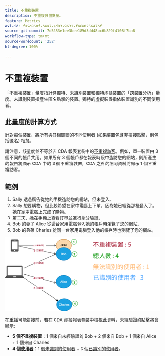 ```yaml
---
title: 不重複裝置
description: 不重複裝置數量。
feature: Metrics
exl-id: fa5c860f-bea7-4d03-9632-fa6e025647bf
source-git-commit: 7d5383e1ee3bee189d3dd48bc6b899f4108f7ba8
workflow-type: tm+mt
source-wordcount: '252'
ht-degree: 100%

---
```


# 不重複裝置

「不重複裝置」量度指計算獨特、未識別裝置和獨特虛擬裝置的「[跨裝置分析](../cda/overview.md)」量度。未識別裝置指產生匿名點擊的裝置。獨特的虛擬裝置指依裝置識別的不同使用者。

## 此量度的計算方式

針對每個裝置，將所有與其相關聯的不同使用者 (如果裝置包含非拼接點擊，則包括匿名) 相加。

請注意，該量度並不等於非 CDA 報表套裝中的[不重複訪客](unique-visitors.md)。例如，單一裝置由 3 個不同的帳戶共用。如果所有 3 個帳戶都在報表時段中造訪您的網站，則所產生的報告將顯示 CDA 中的 3 個不重複裝置。CDA 之外的相同資料將顯示 1 個不重複訪客。

## 範例

1. Sally 透過廣告從她的手機造訪您的網站，但未登入。
1. Sally 想要購物，但比較希望在家中電腦上下單，因為她已經從那裡登入了。 她在家中電腦上完成了購物。
1. 第二天，她在手機上查看訂單並進行身分驗證。
1. Bob 的妻子 Alice 從這台家用電腦登入她的帳戶時瀏覽了您的網站。
1. Bob 的弟弟 Charles 從同一台家用電腦登入他的帳戶時也瀏覽了您的網站。

![不重複裝置計數](/help/components/metrics/assets/Unique_Devices_Count.png)

在[重播](/help/components/cda/replay.md)可能拼接前，若在 CDA 虛擬報表套裝中檢視此資料，未經驗證的點擊將會顯示:

* **5 個不重複裝置**：1 個來自未經驗證的 Bob + 2 個來自 Bob + 1 個來自 Alice + 1 個來自 Charles
* **4 個[使用者](people.md)**：1 個[未識別的使用者](unidentified-people.md) + 3 個[已識別的使用者](identified-people.md)。
